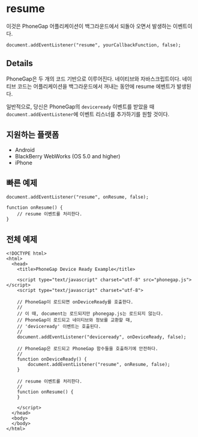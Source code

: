 resume
===========

이것은 PhoneGap 어플리케이션이 백그라운드에서 되돌아 오면서 발생하는 이벤트이다.

    document.addEventListener("resume", yourCallbackFunction, false);

Details
-------

PhoneGap은 두 개의 코드 기반으로 이루어진다. 네이티브와 자바스크립트이다. 네이티브 코드는 어플리케이션을 백그라운드에서 꺼내는 동안에 resume 에벤트가 발생된다.

일반적으로, 당신은 PhoneGap의 `deviceready` 이벤트를 받았을 때 `document.addEventListener`에 이벤트 리스너를 추가하기를 원할 것이다.

지원하는 플랫폼
-------------------

- Android
- BlackBerry WebWorks (OS 5.0 and higher)
- iPhone

빠른 예제
-------------

    document.addEventListener("resume", onResume, false);

    function onResume() {
        // resume 이벤트를 처리한다.
    }

전체 예제
------------

    <!DOCTYPE html>
    <html>
      <head>
        <title>PhoneGap Device Ready Example</title>

        <script type="text/javascript" charset="utf-8" src="phonegap.js"></script>
        <script type="text/javascript" charset="utf-8">

        // PhoneGap이 로드되면 onDeviceReady를 호출한다.
        //
        // 이 때, document는 로드되지만 phonegap.js는 로드되지 않는다.
        // PhoneGap이 로드되고 네이티브와 정보를 교환할 때,
        // 'deviceready' 이벤트는 호출된다.
        // 
        document.addEventListener("deviceready", onDeviceReady, false);

        // PhoneGap은 로드되고 PhoneGap 함수들을 호출하기에 안전하다.
        //
        function onDeviceReady() {
		    document.addEventListener("resume", onResume, false);
        }

        // resume 이벤트를 처리한다.
        //
        function onResume() {
        }
        
        </script>
      </head>
      <body>
      </body>
    </html>
